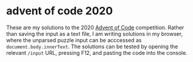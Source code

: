 # advent of code 2020

These are my solutions to the 2020 [Advent of Code](adventofcode.com)
competition. Rather than saving the input as a text file, I am writing
solutions in my browser, where the unparsed puzzle input can be acccessed as
`document.body.innerText`. The solutions can be tested by opening the relevant
`/input` URL, pressing F12, and pasting the code into the console.
